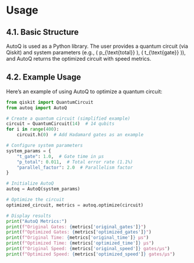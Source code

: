 # Usage

## 4.1. Basic Structure
AutoQ is used as a Python library. The user provides a quantum circuit (via Qiskit) and system parameters (e.g., \( p_{\text{total}} \), \( t_{\text{gate}} \)), and AutoQ returns the optimized circuit with speed metrics.

## 4.2. Example Usage
Here’s an example of using AutoQ to optimize a quantum circuit:

```python
from qiskit import QuantumCircuit
from autoq import AutoQ

# Create a quantum circuit (simplified example)
circuit = QuantumCircuit(14)  # 14 qubits
for i in range(400):
    circuit.h(0)  # Add Hadamard gates as an example

# Configure system parameters
system_params = {
    "t_gate": 1.0,  # Gate time in µs
    "p_total": 0.011,  # Total error rate (1.1%)
    "parallel_factor": 2.0  # Parallelism factor
}

# Initialize AutoQ
autoq = AutoQ(system_params)

# Optimize the circuit
optimized_circuit, metrics = autoq.optimize(circuit)

# Display results
print("AutoQ Metrics:")
print(f"Original Gates: {metrics['original_gates']}")
print(f"Optimized Gates: {metrics['optimized_gates']}")
print(f"Original Time: {metrics['original_time']} µs")
print(f"Optimized Time: {metrics['optimized_time']} µs")
print(f"Original Speed: {metrics['original_speed']} gates/µs")
print(f"Optimized Speed: {metrics['optimized_speed']} gates/µs")
